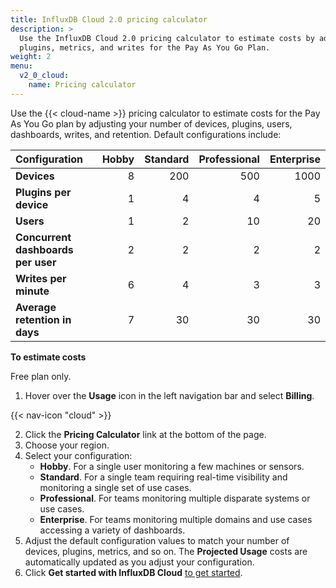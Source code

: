 ```yaml
---
title: InfluxDB Cloud 2.0 pricing calculator
description: >
  Use the InfluxDB Cloud 2.0 pricing calculator to estimate costs by adjusting the number of devices, 
  plugins, metrics, and writes for the Pay As You Go Plan.
weight: 2
menu:
  v2_0_cloud:
    name: Pricing calculator
---
```


Use the {{< cloud-name >}} pricing calculator to estimate costs for the Pay As You Go plan by adjusting your number of devices,
  plugins, users, dashboards, writes, and retention. Default configurations include:

| Configuration                      | Hobby  | Standard | Professional | Enterprise |
|:-----------------------------------|-------:|---------:|-------------:|-----------:|
| **Devices**                        |  8     |   200    |     500      |   1000     |
| **Plugins per device**             |  1     |     4    |       4      |      5     |  
| **Users**                          |  1     |     2    |      10      |     20     |
| **Concurrent dashboards per user** |  2     |     2    |       2      |      2     |
| **Writes per minute**              |  6     |     4    |       3      |      3     |
| **Average retention in days**      |  7     |    30    |      30      |     30     |

**To estimate costs** 

Free plan only.

1. Hover over the **Usage** icon in the left navigation bar and select **Billing**.

{{< nav-icon "cloud" >}}

2. Click the **Pricing Calculator** link at the bottom of the page.
2. Choose your region.
2. Select your configuration:
   - **Hobby**. For a single user monitoring a few machines or sensors.
   - **Standard**. For a single team requiring real-time visibility and monitoring a single set of use cases.
   - **Professional**. For teams monitoring multiple disparate systems or use cases.
   - **Enterprise**. For teams monitoring multiple domains and use cases accessing a variety of dashboards.
3. Adjust the default configuration values to match your number of devices, plugins, metrics, and so on. The **Projected Usage** costs are automatically updated as you adjust your configuration.
4. Click **Get started with InfluxDB Cloud** [to get started](https://v2.docs.influxdata.com/v2.0/cloud/get-started/).
